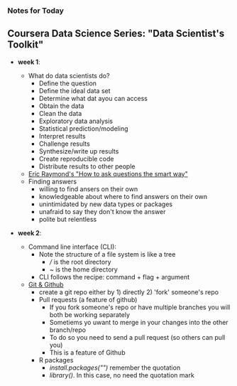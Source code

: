 ### Notes for Today

## Coursera Data Science Series: "Data Scientist's Toolkit"

* **week 1**:
	* What do data scientists do?
		* Define the question
		* Define the ideal data set
		* Determine what dat ayou can access
		* Obtain the data
		* Clean the data
		* Exploratory data analysis
		* Statistical prediction/modeling
		* Interpret results
		* Challenge results
		* Synthesize/write up results
		* Create reproducible code
		* Distribute results to other people
	* [Eric Raymond's "How to ask questions the smart way"](http://www.catb.org/esr/faqs/smart-questions.html)
	* Finding answers
		* willing to find ansers on their own
		* knowledgeable about where to find answers on their own
		* unintimidated by new data types or packages
		* unafraid to say they don't know the answer
		* polite but relentless

* **week 2**:
	* Command line interface (CLI):
		* Note the structure of a file system is like a tree
			* _/_ is the root directory
			* _~_ is the home directory
		* CLI follows the recipe: command + flag + argument
	* [Git & Github](http://gitready.com/beginner/2009/01/21/pushing-and-pulling.html)
		* create a git repo either by 1) directly 2) 'fork' someone's repo
		* Pull requests (a feature of github)
			* If you fork someone's repo or have multiple branches you will both be working separately
			* Sometiems yo uwant to merge in your changes into the other branch/repo
			* To do so you need to send a pull request (so others can pull you)
			* This is a feature of Github
		* R packages
			* _install.packages("")_ remember the quotation
			* _library()_. In this case, no need the quotation mark

